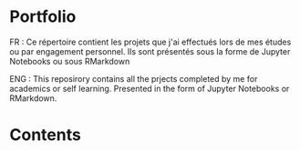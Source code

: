 # Portfolio 
FR : 
Ce répertoire contient les projets que j'ai effectués lors de mes études ou par engagement personnel. Ils sont présentés sous la forme de Jupyter Notebooks ou sous RMarkdown 

ENG :
This reposirory contains all the prjects completed by me for academics or self learning. Presented in the form of Jupyter Notebooks or RMarkdown. 

# Contents 
### 
